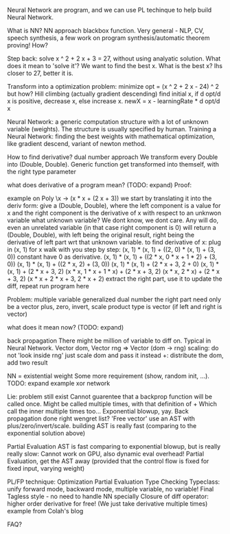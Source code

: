 Neural Network are program, and we can use PL techinque to help build Neural Network.

What is NN?
NN approach blackbox function.
Very general - NLP, CV, speech synthesis, a few work on program synthesis/automatic theorem proving!
How?

Step back: solve x ^ 2 + 2 x + 3 = 27, without using analyatic solution.
What does it mean to 'solve it'?
We want to find the best x.
What is the best x?
lhs closer to 27, better it is.

Transform into a optimization problem:
minimize opt = (x ^ 2 + 2 x - 24) ^ 2
but how? Hill climbing (actually gradient descending)
find initial x, if d opt/d x is positive, decrease x, else increase x.
newX = x - learningRate * d opt/d x

Neural Network: a generic computation structure with a lot of unknown variable (weights).
The structure is usually specified by human.
Training a Neural Network: finding the best weights with mathematical optimization, like gradient descend, variant of newton method.

How to find derivative?
dual number approach
We transform every Double into (Double, Double).
Generic function get transformed into themself, with the right type parameter

what does derivative of a program mean? (TODO: expand)
Proof:

example on Poly
\x -> (x * x + (2 x + 3))
we start by translating it into the deriv form:
give a (Double, Double), where the left component is a value for x
and the right component is the derivative of x with respect to an unknwon variable
what unknown variable? We dont know, we dont care. Any will do, even an unrelated variable (in that case right component is 0)
will return a (Double, Double), with left being the original result, right being the derivative of left part wrt that unknown variable.
to find derivative of x:
plug in (x, 1) for x
walk with you step by step:
(x, 1) * (x, 1) + ((2, 0) * (x, 1) + (3, 0))
constant have 0 as derivative.
(x, 1) * (x, 1) + ((2 * x, 0 * x + 1 * 2) + (3, 0))
(x, 1) * (x, 1) + ((2 * x, 2) + (3, 0))
(x, 1) * (x, 1) + (2 * x + 3, 2 + 0)
(x, 1) * (x, 1) + (2 * x + 3, 2)
(x * x, 1 * x + 1 * x) + (2 * x + 3, 2)
(x * x, 2 * x) + (2 * x + 3, 2)
(x * x + 2 * x + 3, 2 * x + 2)
extract the right part, use it to update the diff, repeat
run program here

Problem: multiple variable
generalized dual number
the right part need only be a vector
plus, zero, invert, scale
product type is vector (if left and right is vector)

what does it mean now? (TODO: expand)

back propagation
There might be million of variable to diff on.
Typical in Neural Network.
Vector dom, Vector rng => Vector (dom -> rng)
scaling: do not 'look inside rng'
just scale dom and pass it instead
+: distribute the dom, add two result

NN = existential weight
Some more requirement (show, random init, ...). TODO: expand
example xor network

Lie: problem still exist
Cannot guarentee that a backprop function will be called once.
Might be called multiple times, with that definition of +
Which call the inner multiple times too... Exponential blowup, yay.
Back propagation done right
wengret list? 'Free vector'
use an AST with plus/zero/invert/scale.
building AST is really fast (comparing to the exponential solution above)

Partial Evaluation
AST is fast comparing to exponential blowup, but is really really slow:
Cannot work on GPU, also dynamic eval overhead!
Partial Evaluation, get the AST away (provided that the control flow is fixed for fixed input, varying weight)

PL/FP technique:
Optimization
Partial Evaluation
Type Checking
Typeclass: unify forward mode, backward mode, multiple variable, no variable!
Final Tagless style - no need to handle NN specially
Closure of diff operator: higher order derivative for free! (We just take derivative multiple times)
example from Colah's blog

FAQ?
